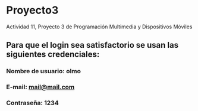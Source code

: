 # Proyecto3
Actividad 11, Proyecto 3 de Programación Multimedia y Dispositivos Móviles
## Para que el login sea satisfactorio se usan las siguientes credenciales:
### Nombre de usuario: olmo
### E-mail: mail@mail.com
### Contraseña: 1234

